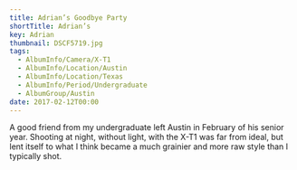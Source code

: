 ```yaml
---
title: Adrian’s Goodbye Party
shortTitle: Adrian’s
key: Adrian
thumbnail: DSCF5719.jpg
tags:
  - AlbumInfo/Camera/X-T1
  - AlbumInfo/Location/Austin
  - AlbumInfo/Location/Texas
  - AlbumInfo/Period/Undergraduate
  - AlbumGroup/Austin
date: 2017-02-12T00:00
---
```

A good friend from my undergraduate left Austin in February of his senior year. Shooting at night, without light, with the X-T1 was far from ideal, but lent itself to what I think became a much grainier and more raw style than I typically shot.
